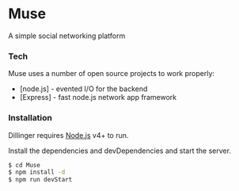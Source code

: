# Muse


A simple social networking platform


### Tech

Muse uses a number of open source projects to work properly:
* [node.js] - evented I/O for the backend
* [Express] - fast node.js network app framework 


### Installation

Dillinger requires [Node.js](https://nodejs.org/) v4+ to run.

Install the dependencies and devDependencies and start the server.

```sh
$ cd Muse
$ npm install -d
$ npm run devStart
```
